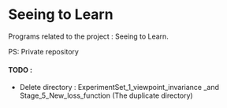 # Seeing to Learn
Programs related to the project : Seeing to Learn.

PS: Private repository
#### TODO : 
- Delete directory : ExperimentSet_1_viewpoint_invariance _and Stage_5_New_loss_function (The duplicate directory)

